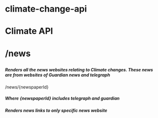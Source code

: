 # climate-change-api
<h1>Climate API<h1>

<p> /news </p>
<h5>Renders all the news websites relating to Climate changes. These news are from websites of Guardian news and telegraph</h5>

<p> /news/{newspaperId}</p> 
  <h5>Where {newspaperId} includes telegraph and guardian</h5>
  <h5>Renders news links to only specific news website</h5>
